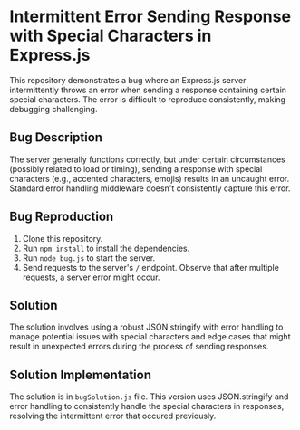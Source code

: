# Intermittent Error Sending Response with Special Characters in Express.js

This repository demonstrates a bug where an Express.js server intermittently throws an error when sending a response containing certain special characters.  The error is difficult to reproduce consistently, making debugging challenging.

## Bug Description

The server generally functions correctly, but under certain circumstances (possibly related to load or timing), sending a response with special characters (e.g., accented characters, emojis) results in an uncaught error.  Standard error handling middleware doesn't consistently capture this error.

## Bug Reproduction

1. Clone this repository.
2. Run `npm install` to install the dependencies.
3. Run `node bug.js` to start the server.
4. Send requests to the server's `/` endpoint.  Observe that after multiple requests, a server error might occur.

## Solution

The solution involves using a robust JSON.stringify with error handling to manage potential issues with special characters and edge cases that might result in unexpected errors during the process of sending responses.

## Solution Implementation

The solution is in `bugSolution.js` file. This version uses JSON.stringify and error handling to consistently handle the special characters in responses, resolving the intermittent error that occured previously.
